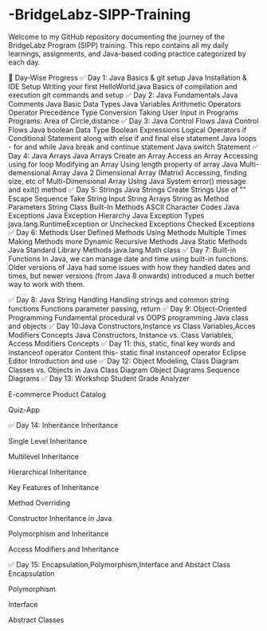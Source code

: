 # -BridgeLabz-SIPP-Training

Welcome to my GitHub repository documenting the journey of the BridgeLabz Program (SIPP) training. This repo contains all my daily learnings, assignments, and Java-based coding practice categorized by each day.

📅 Day-Wise Progress
✅ Day 1: Java Basics & git setup
Java Installation & IDE Setup
Writing your first HelloWorld.java
Basics of compilation and execution
git commands and setup
✅ Day 2: Java Fundamentals
Java Comments
Java Basic Data Types
Java Variables
Arithmetic Operators
Operator Precedence
Type Conversion
Taking User Input in Programs
Programs: Area of Circle,distance
✅ Day 3: Java Control Flows
Java Control Flows
Java boolean Data Type
Boolean Expressions
Logical Operators
if Conditional Statement along with else if and final else statement
Java loops - for and while
Java break and continue statement
Java switch Statement
✅ Day 4: Java Arrays
Java Arrays
Create an Array
Access an Array
Accessing using for loop
Modifying an Array
Using length property of array
Java Multi-demensional Array
Java 2 Dimensional Array (Matrix)
Accessing, finding size, etc of Multi-Dimensional Array
Using Java System error() message and exit() method
✅ Day 5: Strings
Java Strings
Create Strings
Use of "" Escape Sequence
Take String Input
String Arrays
String as Method Parameters
String Class Built-In Methods
ASCII Character Codes
Java Exceptions
Java Exception Hierarchy
Java Exception Types
java.lang.RuntimeException or Unchecked Exceptions
Checked Exceptions
✅ Day 6: Methods
User Defined Methods
Using Methods Multiple Times
Making Methods more Dynamic
Recursive Methods
Java Static Methods
Java Standard Library Methods
java.lang.Math class
✅ Day 7: Built-in Functions
In Java, we can manage date and time using built-in functions. Older versions of Java had some issues with how they handled dates and times, but newer versions (from Java 8 onwards) introduced a much better way to work with them.

✅ Day 8: Java String Handling
Handling strings and common string functions
Functions
parameter passing, return
✅ Day 9: Object-Oriented Programming Fundamental
procedural vs OOPS programming
Java class and objects
✅ Day 10:Java Constructors,Instance vs Class Variables,Acces Modifiers Concepts
Java Constructors,
Instance vs. Class Variables,
Access Modifiers Concepts
✅ Day 11: this, static, final key words and instanceof operator Content
this- static
final
instanceof operator
Eclipse Editor Introduction and use
✅ Day 12: Object Modeling, Class Diagram
Classes vs. Objects in Java
Class Diagram
Object Diagrams
Sequence Diagrams
✅ Day 13: Workshop
Student Grade Analyzer

E-commerce Product Catalog

Quiz-App

✅ Day 14: Inheritance
Inheritance

Single Level Inheritance

Multilevel Inheritance

Hierarchical Inheritance

Key Features of Inheritance

Method Overriding

Constructor Inheritance in Java

Polymorphism and Inheritance

Access Modifiers and Inheritance

✅ Day 15: Encapsulation,Polymorphism,Interface and Abstact Class
Encapsulation

Polymorphism

Interface

Abstract Classes
